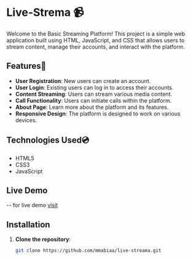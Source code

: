 # Live-Strema 📹

Welcome to the Basic Streaming Platform! This project is a simple web application built using HTML, JavaScript, and CSS that allows users to stream content, manage their accounts, and interact with the platform.

## Features🪽

- **User Registration**: New users can create an account.
- **User Login**: Existing users can log in to access their accounts.
- **Content Streaming**: Users can stream various media content.
- **Call Functionality**: Users can initiate calls within the platform.
- **About Page**: Learn more about the platform and its features.
- **Responsive Design**: The platform is designed to work on various devices.

## Technologies Used💿

- HTML5
- CSS3
- JavaScript

## Live Demo
-- for live demo [visit]()
 

## Installation

1. **Clone the repository**:
   ```bash
   git clone https://github.com/mmabiaa/live-streama.git
